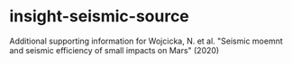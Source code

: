 # insight-seismic-source

Additional supporting information for Wojcicka, N. et al. "Seismic moemnt and seismic efficiency of small impacts on Mars" (2020) 

